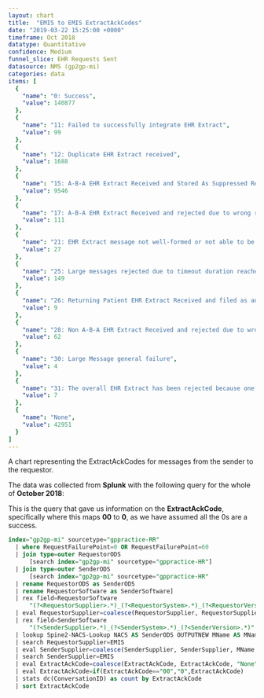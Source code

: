 ```yaml
---
layout: chart
title:  "EMIS to EMIS ExtractAckCodes"
date: "2019-03-22 15:25:00 +0000"
timeframe: Oct 2018
datatype: Quantitative
confidence: Medium
funnel_slice: EHR Requests Sent
datasource: NMS (gp2gp-mi)
categories: data
items: [
  {
    "name": "0: Success",
    "value": 140877
  },
  {
    "name": "11: Failed to successfully integrate EHR Extract",
    "value": 99
  },
  {
    "name": "12: Duplicate EHR Extract received",
    "value": 1688
  },
  {
    "name": "15: A-B-A EHR Extract Received and Stored As Suppressed Record",
    "value": 9546
  },
  {
    "name": "17: A-B-A EHR Extract Received and rejected due to wrong record or wrong patient",
    "value": 111
  },
  {
    "name": "21: EHR Extract message not well-formed or not able to be processed",
    "value": 27
  },
  {
    "name": "25: Large messages rejected due to timeout duration reached of overall transfer",
    "value": 149
  },
  {
    "name": "26: Returning Patient EHR Extract Received and filed as an attachment",
    "value": 9
  },
  {
    "name": "28: Non A-B-A EHR Extract Received and rejected due to wrong record or wrong patient",
    "value": 62
  },
  {
    "name": "30: Large Message general failure",
    "value": 4
  },
  {
    "name": "31: The overall EHR Extract has been rejected because one or more attachments via Large Messages were not received",
    "value": 7
  },
  {
    "name": "None",
    "value": 42951
  }
]
---
```

A chart representing the ExtractAckCodes for messages from the sender to the requestor.

The data was collected from **Splunk** with the following query for the whole of **October 2018**:

This is the query that gave us information on the **ExtractAckCode**, specifically where this maps **00** to **0**, as we have assumed all the 0s are a success.
```sql
index="gp2gp-mi" sourcetype="gppractice-RR"     
  | where RequestFailurePoint=0 OR RequestFailurePoint=60      
  | join type=outer RequestorODS
      [search index="gp2gp-mi" sourcetype="gppractice-HR"]      
  | join type=outer SenderODS          
      [search index="gp2gp-mi" sourcetype="gppractice-HR"            
  | rename RequestorODS as SenderODS            
  | rename RequestorSoftware as SenderSoftware]     
  | rex field=RequestorSoftware        
      "(?<RequestorSupplier>.*)_(?<RequestorSystem>.*)_(?<RequestorVersion>.*)"     
  | eval RequestorSupplier=coalesce(RequestorSupplier, RequestorSupplier, "Unknown")     
  | rex field=SenderSoftware        
      "(?<SenderSupplier>.*)_(?<SenderSystem>.*)_(?<SenderVersion>.*)"     
  | lookup Spine2-NACS-Lookup NACS AS SenderODS OUTPUTNEW MName AS MName     
  | search RequestorSupplier=EMIS 
  | eval SenderSupplier=coalesce(SenderSupplier, SenderSupplier, MName, MName, "Unknown")     
  | search SenderSupplier=EMIS 
  | eval ExtractAckCode=coalesce(ExtractAckCode, ExtractAckCode, "None")
  | eval ExtractAckCode=if(ExtractAckCode=="00","0",ExtractAckCode)
  | stats dc(ConversationID) as count by ExtractAckCode 
  | sort ExtractAckCode
```
